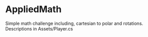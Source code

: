 # AppliedMath
Simple math challenge including, cartesian to polar and rotations.
Descriptions in Assets/Player.cs
